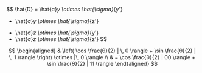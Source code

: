 <script async src="https://cdnjs.cloudflare.com/ajax/libs/mathjax/2.7.0/MathJax.js?config=TeX-AMS_CHTML"></script>
<script type="text/x-mathjax-config">
 MathJax.Hub.Config({
 tex2jax: {
 inlineMath: [["$","$"], ["\\(","\\)"]],
 displayMath: [ ['$$','$$'], ["\\[","\\]"] ]
 }
 });
</script>

$$
 \hat{D} = \hat{σ}_y \otimes \hat{\sigma}_{y'}
  - \hat{σ}_y \otimes \hat{\sigma}_{z'}
  + \hat{σ}_z \otimes \hat{\sigma}_{y'}
  + \hat{σ}_z \otimes \hat{\sigma}_{z'}
$$

$$
\begin{aligned}
 & \left( \cos \frac{θ}{2} | \, 0  \rangle + \sin \frac{θ}{2} | \, 1 \rangle \right)
 \otimes |\, 0 \rangle \\
 & = \cos \frac{θ}{2} | 00 \rangle + \sin \frac{θ}{2} | 11  \rangle 
\end{aligned}
$$


